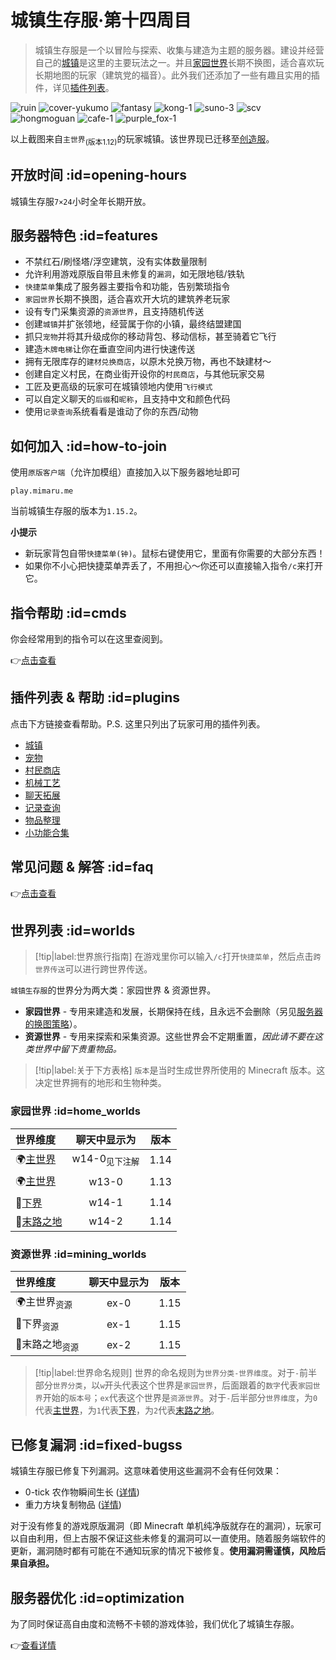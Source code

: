 # 城镇生存服·第十四周目

> 城镇生存服是一个以冒险与探索、收集与建造为主题的服务器。建设并经营自己的[城镇](/plugins/towny.md)是这里的主要玩法之一。并且[家园世界](#home_worlds)长期不换图，适合喜欢玩长期地图的玩家（建筑党的福音）。此外我们还添加了一些有趣且实用的插件，详见[插件列表](#plugins)。

![ruin](../assets/images/townsgallery/ruin.jpg ':class=img-small')
![cover-yukumo](../assets/images/cover-yukumo-fixed.jpg ':class=img-small')
![fantasy](../assets/images/townsgallery/fantasy.jpg ':class=img-small')
![kong-1](../assets/images/townsgallery/kong-1.jpg ':class=img-small')
![suno-3](../assets/images/townsgallery/suno-3.jpg ':class=img-small')
![scv](../assets/images/townsgallery/scv.jpg ':class=img-small')
![hongmoguan](../assets/images/townsgallery/hongmoguan.jpg ':class=img-small')
![cafe-1](../assets/images/townsgallery/cafe-1.jpg ':class=img-small')
![purple_fox-1](../assets/images/townsgallery/purple-fox-1.jpg ':class=img-small')

以上截图来自`主世界`<sub>(版本1.12)</sub>的玩家城镇。该世界现已迁移至[创造服](/mc-servers/creative.md)。

## 开放时间 :id=opening-hours

城镇生存服`7×24`小时全年长期开放。

## 服务器特色 :id=features

- 不禁红石/刷怪塔/浮空建筑，没有实体数量限制
- 允许利用游戏原版自带且未修复的`漏洞`，如无限地毯/铁轨
- `快捷菜单`集成了服务器主要指令和功能，告别繁琐指令
- `家园世界`长期不换图，适合喜欢开大坑的建筑养老玩家
- 设有专门采集资源的`资源世界`，且支持随机传送
- 创建`城镇`并扩张领地，经营属于你的小镇，最终结盟建国
- 抓只`宠物`并将其升级成你的移动背包、移动信标，甚至骑着它飞行
- 建造`木牌电梯`让你在垂直空间内进行快速传送
- 拥有无限库存的`建材兑换商店`，以原木兑换万物，再也不缺建材～
- 创建自定义村民，在商业街开设你的`村民商店`，与其他玩家交易
- 工匠及更高级的玩家可在城镇领地内使用`飞行模式`
- 可以自定义聊天的`后缀`和`昵称`，且支持中文和颜色代码
- 使用`记录查询`系统看看是谁动了你的东西/动物

## 如何加入 :id=how-to-join

使用`原版客户端`（允许加模组）直接加入以下服务器地址即可

    play.mimaru.me

当前城镇生存服的版本为`1.15.2`。

**小提示**

- 新玩家背包自带`快捷菜单(钟)`。<kbd>鼠标右键</kbd>使用它，里面有你需要的大部分东西！
- 如果你不小心把快捷菜单弄丢了，不用担心～你还可以直接输入指令`/c`来打开它。

## 指令帮助 :id=cmds

你会经常用到的指令可以在这里查阅到。

👉[点击查看](/welcome/commands.md)

## 插件列表 & 帮助 :id=plugins

点击下方链接查看帮助。P.S. 这里只列出了玩家可用的插件列表。
 
- [城镇](/plugins/towny.md)
- [宠物](/plugins/mypet.md)
- [村民商店](/plugins/shopkeepers.md)
- [机械工艺](/plugins/craftbook.md)
- [聊天拓展](/plugins/chatutil.md)
- [记录查询](/plugins/logblock.md)
- [物品整理](/plugins/chestsort.md)
- [小功能合集](/plugins/nu.md)

## 常见问题 & 解答 :id=faq

👉[点击查看](/mc-servers/survival/faq.$$md)

## 世界列表 :id=worlds

> [!tip|label:世界旅行指南]
> 在游戏里你可以输入`/c`打开`快捷菜单`，然后点击`跨世界传送`可以进行跨世界传送。

`城镇生存服`的世界分为两大类：家园世界 & 资源世界。

- **家园世界** - 专用来建造和发展，长期保持在线，且永远不会删除（另见[服务器的换图策略](/welcome/faq.md#save-policy)）。  
- **资源世界** - 专用来探索和采集资源。这些世界会不定期重置，<em>因此请不要在这类世界中留下贵重物品。</em>

> [!tip|label:关于下方表格]
> `版本`是当时生成世界所使用的 Minecraft 版本。这决定世界拥有的地形和生物种类。

<!-- panels:start -->

<!-- div:left-panel -->

### 家园世界 :id=home_worlds

| 世界维度                  | 聊天中显示为 | 版本  |
| :------------------------ | :----------: | :---: |
| 🌍[主世界][the_overworld] |    w14-0<sub>见下注解</sub>     | 1.14  |
| 🌍[主世界][the_overworld] |    w13-0     | 1.13  |
| 👹[下界][the_nether]      |    w14-1     | 1.14  |
| 🌃[末路之地][the_end]     |    w14-2     | 1.14  |

<!-- div:right-panel -->

### 资源世界 :id=mining_worlds

| 世界维度                  | 聊天中显示为 | 版本  |
| :------------------------ | :----------: | :---: |
| 🌍主世界<sub>资源</sub>   |     ex-0     | 1.15  |
| 👹下界<sub>资源</sub>     |     ex-1     | 1.15  |
| 🌃末路之地<sub>资源</sub> |     ex-2     | 1.15  |

<!-- panels:end -->

> [!tip|label:世界命名规则]
> 世界的命名规则为`世界分类-世界维度`。对于`-`前半部分`世界分类`，以`w`开头代表这个世界是`家园世界`，后面跟着的`数字`代表`家园世界`开始的`版本号`；`ex`代表这个世界是`资源世界`。对于`-`后半部分`世界维度`，为`0`代表[主世界][the_overworld]，为`1`代表[下界][the_nether]，为`2`代表[末路之地][the_end]。

[the_overworld]: https://minecraft-zh.gamepedia.com/%E4%B8%BB%E4%B8%96%E7%95%8C
[the_nether]: https://minecraft-zh.gamepedia.com/%E4%B8%8B%E7%95%8C
[the_end]: https://minecraft-zh.gamepedia.com/%E6%9C%AB%E8%B7%AF%E4%B9%8B%E5%9C%B0
[superflat]: https://minecraft-zh.gamepedia.com/%E8%B6%85%E5%B9%B3%E5%9D%A6%E4%B8%96%E7%95%8C
[bbs]: http://bbs.mimaru.me/

## 已修复漏洞 :id=fixed-bugss

城镇生存服已修复下列漏洞。这意味着使用这些漏洞不会有任何效果：

- 0-tick 农作物瞬间生长 ([详情](https://bugs.mojang.com/browse/MC-113809))
- 重力方块复制物品 ([详情](https://minecraft.gamepedia.com/Tutorials/Block_and_item_duplication))

对于没有修复的游戏原版漏洞（即 Minecraft 单机纯净版就存在的漏洞），玩家可以自由利用，但上古服不保证这些未修复的漏洞可以一直使用。随着服务端软件的更新，漏洞随时都有可能在不通知玩家的情况下被修复。**使用漏洞需谨慎，风险后果自承担。**

## 服务器优化 :id=optimization

为了同时保证高自由度和流畅不卡顿的游戏体验，我们优化了城镇生存服。

👉[查看详情](/mc-servers/survival/optimization.md)
